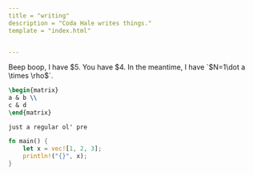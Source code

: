 ```yaml
---
title = "writing"
description = "Coda Hale writes things."
template = "index.html"


---
```


Beep boop, I have $5. You have $4. In the meantime, I have `$N=1\dot a \times \rho$`.

```latex
\begin{matrix}
a & b \\
c & d
\end{matrix}
```

```
just a regular ol' pre
```

```rust
fn main() {
    let x = vec![1, 2, 3];
    println!("{}", x);
}
```
